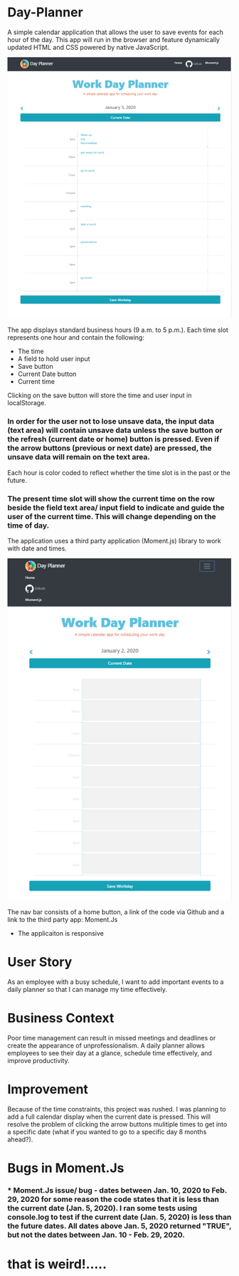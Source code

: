 # Day-Planner
A simple calendar application that allows the user to save events for each hour of the day. This app will run in the browser and feature dynamically updated HTML and CSS powered by native JavaScript.

![](/images/home.PNG)

The app displays standard business hours (9 a.m. to 5 p.m.). Each time slot represents one hour and contain the following:

* The time
* A field to hold user input
* Save button
* Current Date button
* Current time

Clicking on the save button will store the time and user input in localStorage. 
### In order for the user not to lose unsave data, the input data (text area) will contain unsave data unless the save button or the refresh (current date or home) button is pressed. Even if the arrow buttons (previous or next date) are pressed, the unsave data will remain on the text area. 

Each hour is color coded to reflect whether the time slot is in the past or the future. 
### The present time slot will show the current time on the row beside the field text area/ input field to indicate and guide the user of the current time. This will change depending on the time of day.

The application uses a third party application (Moment.js) library to work with date and times. 

![](/images/responsive.PNG)

The nav bar consists of a home button, a link of the code via Github and a link to the third party app: Moment.Js
* The applicaiton is responsive

# User Story
As an employee with a busy schedule,
I want to add important events to a daily planner
so that I can manage my time effectively.

# Business Context
Poor time management can result in missed meetings and deadlines or create the appearance of unprofessionalism. A daily planner allows employees to see their day at a glance, schedule time effectively, and improve productivity.

# Improvement
Because of the time constraints, this project was rushed. I was planning to add a full calendar display when the current date is pressed. This will resolve the problem of clicking the arrow buttons mulitiple times to get into a specific date (what if you wanted to go to a specific day 8 months ahead?).

# Bugs in Moment.Js
### * Moment.Js issue/ bug - dates between Jan. 10, 2020 to Feb. 29, 2020 for some reason the code states that it is less than the current date (Jan. 5, 2020). I ran some tests using console.log to test if the current date (Jan. 5, 2020) is less than the future dates. All dates above Jan. 5, 2020 returned "TRUE", but not the dates between Jan. 10 - Feb. 29, 2020. 
# that is weird!.....
